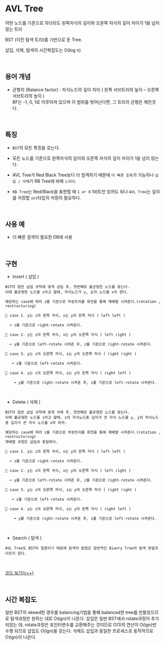 # AVL Tree

어떤 노드를 기준으로 하더라도 왼쪽자식의 깊이와 오른쪽 자식의 깊이 차이가 1을 넘지 않는 트리

BST (이진 탐색 트리)를 기반으로 둔 Tree.

삽입, 삭제, 탐색의 시간복잡도는 O(log n)

<br>

## 용어 개념

- 균형치 (Balance factor) : 자식노드의 깊이 차이 ( 왼쪽 서브트리의 높이 – 오른쪽 서브트리의 높이 )
  <br>BF는 -1, 0, 1로 이루어져 있으며 이 범위를 벗어난다면, 그 트리의 균형은 깨진것다.

<br>

## 특징

- `BST`의 모든 특징을 갖는다.

- 모든 노드를 기준으로 왼쪽자식의 깊이와 오른쪽 자식의 깊이 차이가 1을 넘지 않는다.
- AVL Tree가 Red Black Tree보다 더 엄격하기 때문에 `더 빠른 조회`가 가능하나 `삽입 / 삭제`가 RB Tree에 비해 `느리다`.
- `RB Tree`는 Red/Black을 표현할 때 `1 or 0` 1비트만 있어도 되나 `AVL Tree`는 깊이를 저장할 `int`타입의 저장이 필요하다.

<br>

## 사용 예

- 더 빠른 검색이 필요한 DB에 사용

<br>

## 구현

- Insert ( 삽입 )

```
BST의 일반 삽입 규칙에 맞게 삽입 후, 첫번째로 불균형한 노드를 찾는다.
이때 불균형한 노드를 z라고 할때, 자식노드가 y, 손자 노드를 x라 한다.

해당하는 case에 따라 z를 기준으로 부분트리를 회전을 통해 재배열 시켜준다.(rotation , restructuring)

🔴 case 1. y는 z의 왼쪽 자식, x는 y의 왼쪽 자식 ( left left )

  ➡ z를 기준으로 right-rotate 시켜준다.

🔴 case 2. y는 z의 왼쪽 자식, x는 y의 오른쪽 자식 ( left right )

  ➡ y를 기준으로 left-rotate 시켜준 후, z를 기준으로 right-rotate 시켜준다.

🔴 case 3. y는 z의 오른쪽 자식, x는 y의 오른쪽 자식 ( right right )

   ➡ z를 기준으로 left-rotate 시켜준다.

🔴 case 4. y는 z의 오른쪽 자식, x는 y의 왼쪽 자식 ( right left )

    ➡ y를 기준으로 right-rotate 시켜준 후, z를 기준으로 left-rotate 시켜준다.
```

<br>

- Delete ( 삭제 )

```
BST의 일반 삽입 규칙에 맞게 삭제 후, 첫번째로 불균형한 노드를 찾는다.
이때 불균형한 노드를 z라고 할때, z의 자식노드중 깊이가 큰 자식 노드를 y, y의 자식노드중 깊이가 큰 자식 노드를 x라 하자.

해당하는 case에 따라 z를 기준으로 부분트리를 회전을 통해 재배열 시켜준다.(rotation , restructuring)
재배열 과정은 삽입과 동일하다.

🔴 case 1. y는 z의 왼쪽 자식, x는 y의 왼쪽 자식 ( left left )

  ➡ z를 기준으로 right-rotate 시켜준다.

🔴 case 2. y는 z의 왼쪽 자식, x는 y의 오른쪽 자식 ( left right )

  ➡ y를 기준으로 left-rotate 시켜준 후, z를 기준으로 right-rotate 시켜준다.

🔴 case 3. y는 z의 오른쪽 자식, x는 y의 오른쪽 자식 ( right right )

   ➡ z를 기준으로 left-rotate 시켜준다.

🔴 case 4. y는 z의 오른쪽 자식, x는 y의 왼쪽 자식 ( right left )

    ➡ y를 기준으로 right-rotate 시켜준 후, z를 기준으로 left-rotate 시켜준다.
```

  <br>

- Search ( 탐색 )

```
AVL Tree도 BST의 일종이기 때문에 탐색의 밥법은 일반적인 Bianry Tree의 탐색 방법과 다르지 않다.
```

  <br>

[코드 보기(c++)](/dataStructure/Tree/AvlTree.cpp)

<br>

## 시간 복잡도

일반 BST의 skewd한 경우를 balancing기법을 통해 balanced한 tree를 만들었으므로 탐색과정은 원하는 대로 O(lgn)이 나온다.
삽입은 일반 BST에서 rotate과정이 추가 되었는 데, rotate과정은 포인터변수를 교환해주는 것이므로 O(1)의 연산이 O(lgn)번 수행 되므로 삽입도 O(lgn)을 갖는다.
삭제도 삽입과 동일한 프로세스로 동작하므로 O(lgn)이 나온다.
